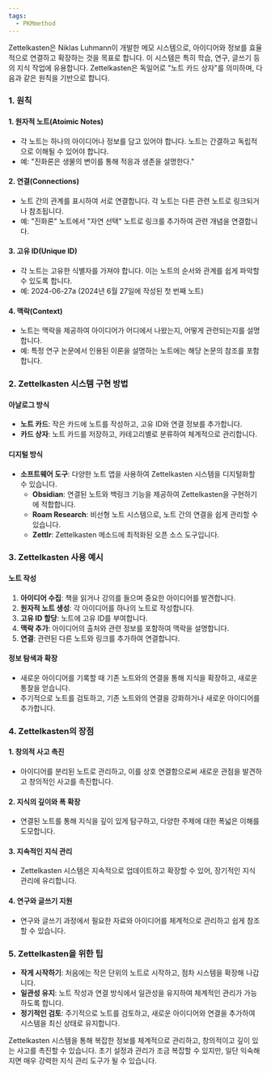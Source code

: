 ```yaml
---
tags:
  - PKMmethod
---
```

Zettelkasten은 Niklas Luhmann이 개발한 메모 시스템으로, 아이디어와 정보를 효율적으로 연결하고 확장하는 것을 목표로 합니다. 이 시스템은 특히 학습, 연구, 글쓰기 등의 지식 작업에 유용합니다. Zettelkasten은 독일어로 "노트 카드 상자"를 의미하며, 다음과 같은 원칙을 기반으로 합니다.

### 1. 원칙

#### **1. 원자적 노트(Atoimic Notes)**
- 각 노트는 하나의 아이디어나 정보를 담고 있어야 합니다. 노트는 간결하고 독립적으로 이해될 수 있어야 합니다.
- 예: "진화론은 생물의 변이를 통해 적응과 생존을 설명한다."

#### **2. 연결(Connections)**
- 노트 간의 관계를 표시하여 서로 연결합니다. 각 노트는 다른 관련 노트로 링크되거나 참조됩니다.
- 예: "진화론" 노트에서 "자연 선택" 노트로 링크를 추가하여 관련 개념을 연결합니다.

#### **3. 고유 ID(Unique ID)**
- 각 노트는 고유한 식별자를 가져야 합니다. 이는 노트의 순서와 관계를 쉽게 파악할 수 있도록 합니다.
- 예: 2024-06-27a (2024년 6월 27일에 작성된 첫 번째 노트)

#### **4. 맥락(Context)**
- 노트는 맥락을 제공하여 아이디어가 어디에서 나왔는지, 어떻게 관련되는지를 설명합니다.
- 예: 특정 연구 논문에서 인용된 이론을 설명하는 노트에는 해당 논문의 참조를 포함합니다.

### 2. Zettelkasten 시스템 구현 방법

#### **아날로그 방식**
- **노트 카드**: 작은 카드에 노트를 작성하고, 고유 ID와 연결 정보를 추가합니다.
- **카드 상자**: 노트 카드를 저장하고, 카테고리별로 분류하여 체계적으로 관리합니다.

#### **디지털 방식**
- **소프트웨어 도구**: 다양한 노트 앱을 사용하여 Zettelkasten 시스템을 디지털화할 수 있습니다.
  - **Obsidian**: 연결된 노트와 백링크 기능을 제공하여 Zettelkasten을 구현하기에 적합합니다.
  - **Roam Research**: 비선형 노트 시스템으로, 노트 간의 연결을 쉽게 관리할 수 있습니다.
  - **Zettlr**: Zettelkasten 메소드에 최적화된 오픈 소스 도구입니다.

### 3. Zettelkasten 사용 예시

#### **노트 작성**
1. **아이디어 수집**: 책을 읽거나 강의를 들으며 중요한 아이디어를 발견합니다.
2. **원자적 노트 생성**: 각 아이디어를 하나의 노트로 작성합니다.
3. **고유 ID 할당**: 노트에 고유 ID를 부여합니다.
4. **맥락 추가**: 아이디어의 출처와 관련 정보를 포함하여 맥락을 설명합니다.
5. **연결**: 관련된 다른 노트와 링크를 추가하여 연결합니다.

#### **정보 탐색과 확장**
- 새로운 아이디어를 기록할 때 기존 노트와의 연결을 통해 지식을 확장하고, 새로운 통찰을 얻습니다.
- 주기적으로 노트를 검토하고, 기존 노트와의 연결을 강화하거나 새로운 아이디어를 추가합니다.

### 4. Zettelkasten의 장점

#### **1. 창의적 사고 촉진**
- 아이디어를 분리된 노트로 관리하고, 이를 상호 연결함으로써 새로운 관점을 발견하고 창의적인 사고를 촉진합니다.

#### **2. 지식의 깊이와 폭 확장**
- 연결된 노트를 통해 지식을 깊이 있게 탐구하고, 다양한 주제에 대한 폭넓은 이해를 도모합니다.

#### **3. 지속적인 지식 관리**
- Zettelkasten 시스템은 지속적으로 업데이트하고 확장할 수 있어, 장기적인 지식 관리에 유리합니다.

#### **4. 연구와 글쓰기 지원**
- 연구와 글쓰기 과정에서 필요한 자료와 아이디어를 체계적으로 관리하고 쉽게 참조할 수 있습니다.

### 5. Zettelkasten을 위한 팁

- **작게 시작하기**: 처음에는 작은 단위의 노트로 시작하고, 점차 시스템을 확장해 나갑니다.
- **일관성 유지**: 노트 작성과 연결 방식에서 일관성을 유지하여 체계적인 관리가 가능하도록 합니다.
- **정기적인 검토**: 주기적으로 노트를 검토하고, 새로운 아이디어와 연결을 추가하여 시스템을 최신 상태로 유지합니다.

Zettelkasten 시스템을 통해 복잡한 정보를 체계적으로 관리하고, 창의적이고 깊이 있는 사고를 촉진할 수 있습니다. 초기 설정과 관리가 조금 복잡할 수 있지만, 일단 익숙해지면 매우 강력한 지식 관리 도구가 될 수 있습니다.